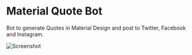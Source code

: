 # Material Quote Bot

Bot to generate Quotes in Material Design and post to Twitter, Facebook and Instagram.

![Screenshot](https://raw.githubusercontent.com/impshum/material-quote/master/data/image.jpg)
